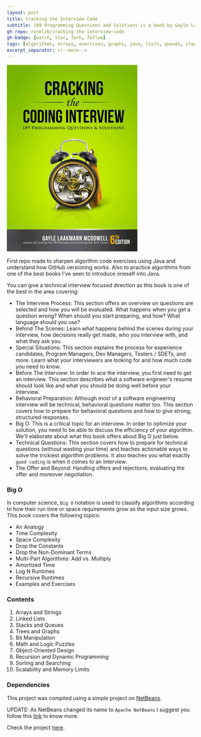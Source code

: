 ```yaml
---
layout: post
title: Cracking the Interview Code
subtitle: 189 Programming Questions and Solutions is a book by Gayle Laakmann.
gh-repo: ronelzb/cracking-the-interview-code
gh-badge: [watch, star, fork, follow]
tags: [algorithms, arrays, exercises, graphs, java, lists, queues, stacks, strings, trees]
excerpt_separator: <!--more-->
---
```


![Grokking Algorithms](/assets/images/cracking-the-interview-code.jpg)

First repo made to sharpen algorithm code exercises using Java and understand how GitHub versioning works. Also to practice algorithms from one of the best books I've seen to introduce oneself into Java.
<!--more-->
You can give a technical interview focused direction as this book is one of the best in the area covering:

* The Interview Process: This section offers an overview on questions are selected and how you will be evaluated. What happens when you get a question wrong? When should you start preparing, and how? What language should you use?
* Behind The Scenes: Learn what happens behind the scenes during your interview, how decisions really get made, who you interview with, and what they ask you.
* Special Situations: This section explains the process for experience candidates, Program Managers, Dev Managers, Testers / SDETs, and more. Learn what your interviewers are looking for and how much code you need to know.
* Before The Interview: In order to ace the interview, you first need to get an interview. This section describes what a software engineer's resume should look like and what you should be doing well before your interview.
* Behavioral Preparation: Although most of a software engineering interview will be technical, behavioral questions matter too. This section covers how to prepare for behavioral questions and how to give strong, structured responses.
* Big O: This is a critical topic for an interview. In order to optimize your solution, you need to be able to discuss the efficiency of your algorithm. We'll elaborate about what this book offers about Big O just below.
* Technical Questions: This section covers how to prepare for technical questions (without wasting your time) and teaches actionable ways to solve the trickiest algorithm problems. It also teaches you what exactly `good coding` is when it comes to an interview.
* The Offer and Beyond: Handling offers and rejections, evaluating the offer and moreover negotiation.

### Big O

In computer science, `Big O` notation is used to classify algorithms according to how their run time or space requirements grow as the input size grows. This book covers the following topics:

* An Analogy
* Time Complexity
* Space Complexity
* Drop the Constants
* Drop the Non-Dominant Terms
* Multi-Part Algorithms: Add vs. Multiply
* Amortized Time
* Log N Runtimes
* Recursive Runtimes
* Examples and Exercises

### Contents

1. Arrays and Strings
2. Linked Lists
3. Stacks and Queues
4. Trees and Graphs
5. Bit Manipulation
6. Math and Logic Puzzles
7. Object-Oriented Design
8. Recursion and Dynamic Programming
9. Sorting and Searching
10. Scalability and Memory Limits

### Dependencies

This project was compiled using a simple project on [NetBeans](https://netbeans.org/).

UPDATE: As NetBeans changed its name to `Apache NetBeans` I suggest you follow this [link](https://netbeans.apache.org/) to know more.

Check the project [here](https://github.com/ronelzb/cracking-the-interview-code/).
